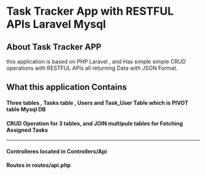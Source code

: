 <p align="center"><h1>Task Tracker App with RESTFUL APIs Laravel Mysql </h1></p>



## About Task Tracker APP
this application is based on PHP Laravel , and Has simple simple CRUD operations with RESTFUL APIs
all returning Data with JSON Format.
## What this application Contains 
#### Three tables , Tasks table , Users and Task_User Table which is PIVOT table Mysql DB
#### CRUD Operation for 3 tables, and JOIN multipule tables for Fetching Assigned Tasks 

----------------------------
#### Controlleres located in Controllers/Api
#### Routes in routes/api.php
